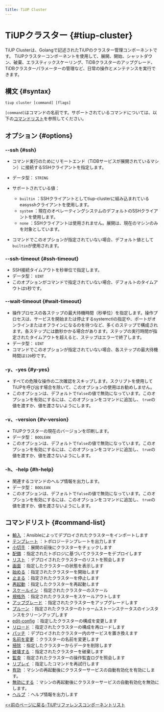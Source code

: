 ```yaml
---
title: TiUP Cluster
---
```


# TiUPクラスター {#tiup-cluster}

TiUP Clusterは、Golangで記述されたTiUPのクラスター管理コンポーネントです。 TiUPクラスターコンポーネントを使用して、展開、開始、シャットダウン、破棄、エラスティックスケーリング、TiDBクラスターのアップグレード、TiDBクラスターパラメーターの管理など、日常の操作とメンテナンスを実行できます。

## 構文 {#syntax}

```shell
tiup cluster [command] [flags]
```

`[command]`はコマンドの名前です。サポートされているコマンドについては、以下の[コマンドリスト](#command-list)を参照してください。

## オプション {#options}

### --ssh {#ssh}

-   コマンド実行のためにリモートエンド（TiDBサービスが展開されているマシン）に接続するSSHクライアントを指定します。

-   データ型： `STRING`

-   サポートされている値：

    -   `builtin` ：SSHクライアントとしてtiup-clusterに組み込まれているeasysshクライアントを使用します。
    -   `system` ：現在のオペレーティングシステムのデフォルトのSSHクライアントを使用します。
    -   `none` ：SSHクライアントは使用されません。展開は、現在のマシンのみを対象としています。

-   コマンドでこのオプションが指定されていない場合、デフォルト値として`builtin`が使用されます。

### --ssh-timeout {#ssh-timeout}

-   SSH接続タイムアウトを秒単位で指定します。
-   データ型： `UINT`
-   このオプションがコマンドで指定されていない場合、デフォルトのタイムアウトは`5`秒です。

### --wait-timeout {#wait-timeout}

-   操作プロセスの各ステップの最大待機時間（秒単位）を指定します。操作プロセスは、サービスを開始または停止するsystemctlの指定や、ポートがオンラインまたはオフラインになるのを待つなど、多くのステップで構成されます。各ステップには数秒かかる場合があります。ステップの実行時間が指定されたタイムアウトを超えると、ステップはエラーで終了します。
-   データ型： `UINT`
-   コマンドでこのオプションが指定されていない場合、各ステップの最大待機時間は`120`秒です。

### -y、-yes {#y-yes}

-   すべての危険な操作の二次確認をスキップします。スクリプトを使用してTiUPを呼び出す場合を除いて、このオプションの使用はお勧めしません。
-   このオプションは、デフォルトで`false`の値で無効になっています。このオプションを有効にするには、このオプションをコマンドに追加し、 `true`の値を渡すか、値を渡さないようにします。

### -v、-version {#v-version}

-   TiUPクラスターの現在のバージョンを印刷します。
-   データ型： `BOOLEAN`
-   このオプションは、デフォルトで`false`の値で無効になっています。このオプションを有効にするには、このオプションをコマンドに追加し、 `true`の値を渡すか、値を渡さないようにします。

### -h、-help {#h-help}

-   関連するコマンドのヘルプ情報を出力します。
-   データ型： `BOOLEAN`
-   このオプションは、デフォルトで`false`の値で無効になっています。このオプションを有効にするには、このオプションをコマンドに追加し、 `true`の値を渡すか、値を渡さないようにします。

## コマンドリスト {#command-list}

-   [輸入](/tiup/tiup-component-cluster-import.md) ：Ansibleによってデプロイされたクラスターをインポートします
-   [テンプレート](/tiup/tiup-component-cluster-template.md) ：トポロジーテンプレートを出力します
-   [小切手](/tiup/tiup-component-cluster-check.md) ：展開の前後にクラスターをチェックします
-   [配備](/tiup/tiup-component-cluster-deploy.md) ：指定されたトポロジに基づいてクラスターをデプロイします
-   [リスト](/tiup/tiup-component-cluster-list.md) ：デプロイされたクラスターのリストを照会します
-   [画面](/tiup/tiup-component-cluster-display.md) ：指定したクラスターの状態を表示します
-   [始める](/tiup/tiup-component-cluster-start.md) ：指定されたクラスターを開始します
-   [止まる](/tiup/tiup-component-cluster-stop.md) ：指定されたクラスターを停止します
-   [再起動](/tiup/tiup-component-cluster-restart.md) ：指定したクラスターを再起動します
-   [スケールイン](/tiup/tiup-component-cluster-scale-in.md) ：指定されたクラスターのスケール
-   [規格外](/tiup/tiup-component-cluster-scale-out.md) ：指定されたクラスターをスケールアウトします
-   [アップグレード](/tiup/tiup-component-cluster-upgrade.md) ：指定されたクラスターをアップグレードします
-   [プルーン](/tiup/tiup-component-cluster-prune.md) ：指定されたクラスターのトゥームストーンステータスのインスタンスをクリーンアップします
-   [edit-config](/tiup/tiup-component-cluster-edit-config.md) ：指定したクラスターの構成を変更します
-   [リロード](/tiup/tiup-component-cluster-reload.md) ：指定されたクラスターの構成を再ロードします
-   [パッチ](/tiup/tiup-component-cluster-patch.md) ：デプロイされたクラスター内のサービスを置き換えます
-   [名前を変更](/tiup/tiup-component-cluster-rename.md) ：クラスターの名前を変更します
-   [掃除](/tiup/tiup-component-cluster-clean.md) ：指定したクラスターからデータを削除します
-   [破壊する](/tiup/tiup-component-cluster-destroy.md) ：指定されたクラスターを破棄します
-   [監査](/tiup/tiup-component-cluster-audit.md) ：指定されたクラスターの操作監査ログを照会します
-   [リプレイ](/tiup/tiup-component-cluster-replay.md) ：指定したコマンドを再試行します
-   [有効](/tiup/tiup-component-cluster-enable.md) ：マシンの再起動後にクラスターサービスの自動有効化を有効にします。
-   [無効にする](/tiup/tiup-component-cluster-disable.md) ：マシンの再起動後にクラスターサービスの自動有効化を無効にします。
-   [ヘルプ](/tiup/tiup-component-cluster-help.md) ：ヘルプ情報を出力します

[&lt;&lt;前のページに戻る-TiUPリファレンスコンポーネントリスト](/tiup/tiup-reference.md#component-list)
